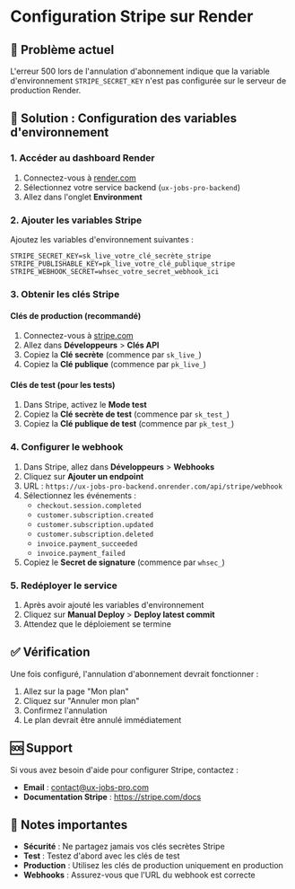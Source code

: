 # Configuration Stripe sur Render

## 🚨 Problème actuel

L'erreur 500 lors de l'annulation d'abonnement indique que la variable d'environnement `STRIPE_SECRET_KEY` n'est pas configurée sur le serveur de production Render.

## 🔧 Solution : Configuration des variables d'environnement

### 1. Accéder au dashboard Render

1. Connectez-vous à [render.com](https://render.com)
2. Sélectionnez votre service backend (`ux-jobs-pro-backend`)
3. Allez dans l'onglet **Environment**

### 2. Ajouter les variables Stripe

Ajoutez les variables d'environnement suivantes :

```env
STRIPE_SECRET_KEY=sk_live_votre_clé_secrète_stripe
STRIPE_PUBLISHABLE_KEY=pk_live_votre_clé_publique_stripe
STRIPE_WEBHOOK_SECRET=whsec_votre_secret_webhook_ici
```

### 3. Obtenir les clés Stripe

#### Clés de production (recommandé)
1. Connectez-vous à [stripe.com](https://stripe.com)
2. Allez dans **Développeurs** > **Clés API**
3. Copiez la **Clé secrète** (commence par `sk_live_`)
4. Copiez la **Clé publique** (commence par `pk_live_`)

#### Clés de test (pour les tests)
1. Dans Stripe, activez le **Mode test**
2. Copiez la **Clé secrète de test** (commence par `sk_test_`)
3. Copiez la **Clé publique de test** (commence par `pk_test_`)

### 4. Configurer le webhook

1. Dans Stripe, allez dans **Développeurs** > **Webhooks**
2. Cliquez sur **Ajouter un endpoint**
3. URL : `https://ux-jobs-pro-backend.onrender.com/api/stripe/webhook`
4. Sélectionnez les événements :
   - `checkout.session.completed`
   - `customer.subscription.created`
   - `customer.subscription.updated`
   - `customer.subscription.deleted`
   - `invoice.payment_succeeded`
   - `invoice.payment_failed`
5. Copiez le **Secret de signature** (commence par `whsec_`)

### 5. Redéployer le service

1. Après avoir ajouté les variables d'environnement
2. Cliquez sur **Manual Deploy** > **Deploy latest commit**
3. Attendez que le déploiement se termine

## ✅ Vérification

Une fois configuré, l'annulation d'abonnement devrait fonctionner :

1. Allez sur la page "Mon plan"
2. Cliquez sur "Annuler mon plan"
3. Confirmez l'annulation
4. Le plan devrait être annulé immédiatement

## 🆘 Support

Si vous avez besoin d'aide pour configurer Stripe, contactez :
- **Email** : contact@ux-jobs-pro.com
- **Documentation Stripe** : https://stripe.com/docs

## 📝 Notes importantes

- **Sécurité** : Ne partagez jamais vos clés secrètes Stripe
- **Test** : Testez d'abord avec les clés de test
- **Production** : Utilisez les clés de production uniquement en production
- **Webhooks** : Assurez-vous que l'URL du webhook est correcte

